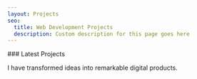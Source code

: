 ```yaml
---
layout: Projects
seo:
  title: Web Development Projects
  description: Custom description for this page goes here
---
```

<PageTitle>
  ### Latest Projects
</PageTitle>

I have transformed ideas into remarkable digital products.
